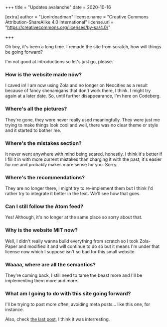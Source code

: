 +++
title = "Updates avalanche"
date = 2020-10-16

[extra]
author = "Lionirdeadman"
license.name = "Creative Commons Attribution-ShareAlike 4.0 International"
license.url = "https://creativecommons.org/licenses/by-sa/4.0/"

+++

Oh boy, it's been a long time. I remade the site from scratch, how will things be going forward?
<!-- more -->

I'm not good at introductions so let's just go, please.

### How is the website made now?

I caved in! I am now using Zola and no longer on Neocities as a result because of fancy shenanigans 
that don't work there, I think. I might try again at a later date. So, until further disappearance, I'm here on Codeberg.

### Where's all the pictures?

They're gone, they were never really used meaningfully. They were just me trying to make things look cool and well, there was no
clear theme or style and it started to bother me.

### Where's the mistakes section?

It never went anywhere with mind being scared, honestly. I think it's better if I fill it in with more current mistakes than charging
it with the past, it's easier for me and probably makes more sense for you. Sorry.

### Where's the recommendations?

They are no longer there, I might try to re-implement them but I think I'd rather try to integrate it better in the text. We'll see how that goes.

### Can I still follow the Atom feed?

Yes! Although, it's no longer at the same place so sorry about that.

### Why is the website MIT now?

Well, I didn't really wanna build everything from scratch so I took Zola-Paper and modified it and will continue to do so but it means I'm under that license now 
which I suppose isn't so bad for this small website.

### Waaaa, where are all the semantics?

They're coming back, I still need to tame the beast more and I'll be implementing them more and more.

### What am I going to do with this site going forward?

I'll be trying to post more often, avoiding meta posts... like this one, for instance.

Also, check [the last post](https://lionirdeadman.codeberg.page/2020-10-15/), I think it was interresting.
